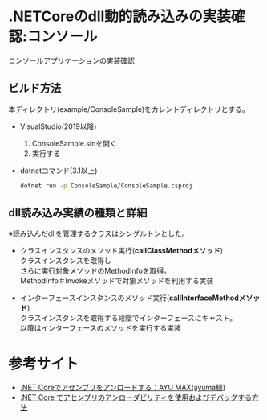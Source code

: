 # .NETCoreのdll動的読み込みの実装確認:コンソール
コンソールアプリケーションの実装確認  

## ビルド方法
本ディレクトリ(example/ConsoleSample)をカレントディレクトリとする。
* VisualStudio(2019以降)
   1. ConsoleSample.slnを開く
   1. 実行する

* dotnetコマンド(3.1以上)  
    ```sh
    dotnet run -p ConsoleSample/ConsoleSample.csproj
    ```

## dll読み込み実績の種類と詳細
※読み込んだdllを管理するクラスはシングルトンとした。
* クラスインスタンスのメソッド実行(**callClassMethodメソッド**)  
  クラスインスタンスを取得し  
  さらに実行対象メソッドのMethodInfoを取得。  
  MethodInfo＃Invokeメソッドで対象メソッドを利用する実装

* インターフェースインスタンスのメソッド実行(**callInterfaceMethodメソッド**)    
   クラスインスタンスを取得する段階でインターフェースにキャスト。  
   以降はインターフェースのメソッドを実行する実装


# 参考サイト
* [.NET Coreでアセンブリをアンロードする：AYU MAX(ayuma様)](https://www.ayumax.net/entry/2019/12/10/000000)
* [.NET Core でアセンブリのアンローダビリティを使用およびデバッグする方法](https://docs.microsoft.com/ja-jp/dotnet/standard/assembly/unloadability)
